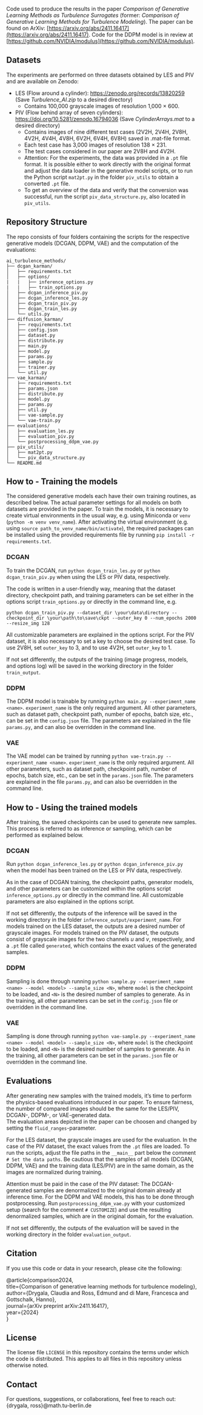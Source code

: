 Code used to produce the results in the paper *Comparison of Generative Learning Methods as Turbulence Surrogates* (former: *Comparison of Generative Learning Methods for Turbulence Modeling*). The paper can be found on ArXiv: [https://arxiv.org/abs/2411.16417](https://arxiv.org/abs/2411.16417). 
Code for the DDPM model is in review at [https://github.com/NVIDIA/modulus](https://github.com/NVIDIA/modulus).

## Datasets
The experiments are performed on three datasets obtained by LES and PIV and are available on Zenodo:
* LES (Flow around a cylinder): https://zenodo.org/records/13820259 (Save *Turbulence_AI.zip* to a desired directory)
    * Contains 100,000 grayscale images of resolution 1,000 $\times$ 600.
* PIV (Flow behind array of seven cylinders): https://doi.org/10.5281/zenodo.16794036 (Save *CylinderArrays.mat* to a desired directory)
    * Contains images of nine different test cases (2V2H, 2V4H, 2V8H, 4V2H, 4V4H, 4V8H, 6V2H, 6V4H, 6V8H) saved in .mat-file format.
    * Each test case has 3,000 images of resolution 138 $\times$ 231.
    * The test cases considered in our paper are 2V8H and 4V2H.
    * Attention: For the experiments, the data was provided in a `.pt` file format. It is possible either to work directly with the original format and adjust the data loader in the generative model scripts, or to run the Python script `mat2pt.py` in the folder `piv_utils` to obtain a converted `.pt` file.  
    * To get an overview of the data and verify that the conversion was successful, run the script `piv_data_structure.py`, also located in `piv_utils`.


## Repository Structure
The repo consists of four folders containing the scripts for the respective generative models (DCGAN, DDPM, VAE) and the computation of the evaluations:

```plaintext
ai_turbulence_methods/
├── dcgan_karman/
│   ├── requirements.txt
│   ├── options/
|   |   ├── inference_options.py
|   |   ├── train_options.py
│   ├── dcgan_inference_piv.py
│   ├── dcgan_inference_les.py
│   ├── dcgan_train_piv.py
│   ├── dcgan_train_les.py
│   └── utils.py
├── diffusion_karman/
│   ├── requirements.txt
│   ├── config.json
│   ├── dataset.py
│   ├── distribute.py
│   ├── main.py
│   ├── model.py
│   ├── params.py
│   ├── sample.py
│   ├── trainer.py
│   └── util.py
├── vae_karman/
│   ├── requirements.txt
│   ├── params.json
│   ├── distribute.py
│   ├── model.py
│   ├── params.py
│   ├── util.py
│   ├── vae-sample.py
│   └── vae-train.py
├── evaluations/
│   ├── evaluation_les.py
│   ├── evaluation_piv.py
│   └── postprocessing_ddpm_vae.py
├── piv_utils/
│   ├── mat2pt.py
│   └── piv_data_structure.py
└── README.md
```

## How to - Training the models

The considered generative models each have their own training routines, as described below. The actual parameter settings for all models on both datasets are provided in the paper.
To train the models, it is necessary to create virtual environments in the usual way, e.g. using Miniconda or `venv` (`python -m venv venv_name`). After activating the virtual environment (e.g. using `source path_to_venv_name/bin/activate`), the required packages can be installed using the provided requirements file by running `pip install -r requirements.txt`.

### DCGAN
To train the DCGAN, run `python dcgan_train_les.py` or `python dcgan_train_piv.py` when using the LES or PIV data, respectively.

The code is written in a user-friendly way, meaning that the dataset directory, checkpoint path, and training parameters can be set either in the options script `train_options.py` or directly in the command line, e.g.

`python dcgan_train_piv.py --dataset_dir \your\data\directory --checkpoint_dir \your\path\to\save\ckpt --outer_key 0 --num_epochs 2000 --resize_img 128`

All customizable parameters are explained in the options script. For the PIV dataset, it is also necessary to set a key to choose the desired test case. To use 2V8H, set `outer_key` to 3, and to use 4V2H, set `outer_key` to 1.

If not set differently, the outputs of the training (image progress, models, and options log) will be saved in the working directory in the folder `train_output`.

### DDPM

The DDPM model is trainable by running `python main.py --experiment_name <name>`. `experiment_name` is the only required argument. All other parameters, such as dataset path, checkpoint path, number of epochs, batch size, etc., can be set in the `config.json` file. The parameters are explained in the file `params.py`, and can also be overridden in the command line.

### VAE

The VAE model can be trained by running `python vae-train.py --experiment_name <name>`. `experiment_name` is the only required argument. All other parameters, such as dataset path, checkpoint path, number of epochs, batch size, etc., can be set in the `params.json` file. The parameters are explained in the file `params.py`, and can also be overridden in the command line.

## How to - Using the trained models

After training, the saved checkpoints can be used to generate new samples. This process is referred to as inference or sampling, which can be performed as explained below.

### DCGAN 
Run `python dcgan_inference_les.py` or `python dcgan_inference_piv.py` when the model has been trained on the LES or PIV data, respectively.

As in the case of DCGAN training, the checkpoint paths, generator models, and other parameters can be customized within the options script `inference_options.py` or directly in the command line. All customizable parameters are also explained in the options script.

If not set differently, the outputs of the inference will be saved in the working directory in the folder `inference_output/experiment_name`. For models trained on the LES dataset, the outputs are a desired number of grayscale images. For models trained on the PIV dataset, the outputs consist of grayscale images for the two channels *u* and *v*, respectively, and a `.pt` file called `generated`, which contains the exact values of the generated samples.

### DDPM
Sampling is done through running `python sample.py --experiment_name <name> --model <model> --sample_size <N>`, where `model` is the checkpoint to be loaded, and `<N>` is the desired number of samples to generate. As in the training, all other parameters can be set in the `config.json` file or overridden in the command line.

### VAE
Sampling is done through running `python vae-sample.py --experiment_name <name> --model <model> --sample_size <N>`, where `model` is the checkpoint to be loaded, and `<N>` is the desired number of samples to generate. As in the training, all other parameters can be set in the `params.json` file or overridden in the command line.

## Evaluations
After generating new samples with the trained models, it’s time to perform the physics-based evaluations introduced in our paper. To ensure fairness, the number of compared images should be the same for the LES/PIV, DCGAN-, DDPM-, or VAE-generated data.  
The evaluation areas depicted in the paper can be choosen and changed by setting the `fluid_ranges`-parameter.

For the LES dataset, the grayscale images are used for the evaluation. In the case of the PIV dataset, the exact values from the `.pt` files are loaded. To run the scripts, adjust the file paths in the `__main__` part below the comment  
`# Set the data paths`. Be cautious that the samples of all models (DCGAN, DDPM, VAE) and the training data (LES/PIV) are in the same domain, as the images are normalized during training.  

Attention must be paid in the case of the PIV dataset: The DCGAN-generated samples are denormalized to the original domain already at inference time. For the DDPM and VAE models, this has to be done through postprocessing. Run `postprocessing_ddpm_vae.py` with your customized setup (search for the comment `# CUSTOMIZE`) and use the resulting denormalized samples, which are in the original domain, for the evaluation.

If not set differently, the outputs of the evaluation will be saved in the working directory in the folder `evaluation_output`.

## Citation
If you use this code or data in your research, please cite the following:

@article{comparison2024,    
  title={Comparison of generative learning methods for turbulence modeling},  
  author={Drygala, Claudia and Ross, Edmund and di Mare, Francesca and Gottschalk, Hanno},  
  journal={arXiv preprint arXiv:2411.16417},  
  year={2024}  
}

## License

The license file `LICENSE` in this repository contains the terms under which the code is distributed. This applies to all files in this repository unless otherwise noted.

## Contact
For questions, suggestions, or collaborations, feel free to reach out: {drygala, ross}@math.tu-berlin.de
